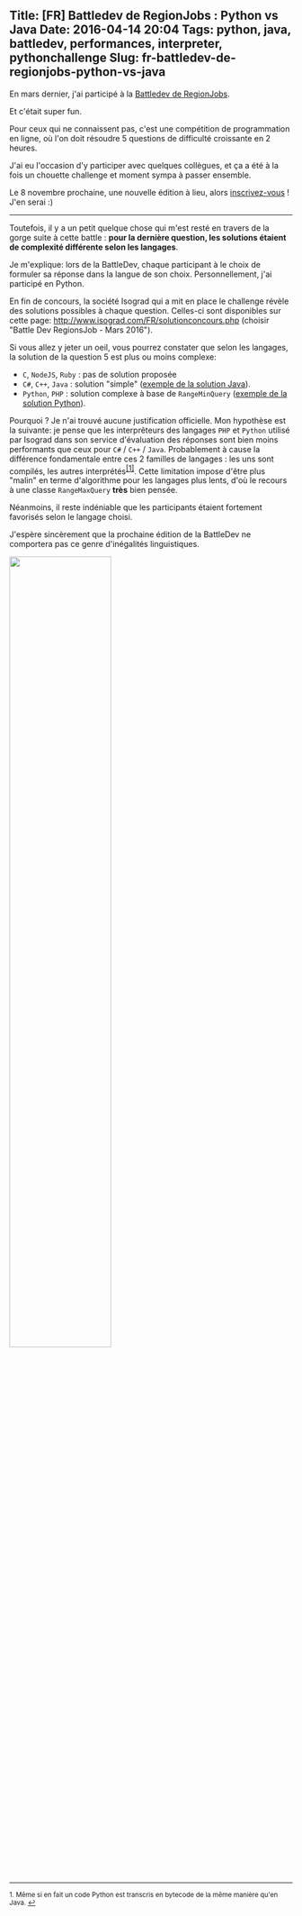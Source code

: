 Title: [FR] Battledev de RegionJobs : Python vs Java
Date: 2016-04-14 20:04
Tags: python, java, battledev, performances, interpreter, pythonchallenge
Slug: fr-battledev-de-regionjobs-python-vs-java
---
En mars dernier, j'ai participé à la [Battledev de RegionJobs](http://www.regionsjob.com/battledev).

Et c'était super fun.

Pour ceux qui ne connaissent pas, c'est une compétition de programmation en ligne, où l'on doit résoudre 5 questions de difficulté croissante en 2 heures.

J'ai eu l'occasion d'y participer avec quelques collègues, et ça a été à la fois un chouette challenge et moment sympa à passer ensemble.

Le 8 novembre prochaine, une nouvelle édition à lieu, alors [inscrivez-vous](http://battledev.blogdumoderateur.com/inscription.php) !
J'en serai :)

---

Toutefois, il y a un petit quelque chose qui m'est resté en travers de la gorge suite à cette battle : **pour la dernière question, les solutions étaient de complexité différente selon les langages**.

Je m'explique: lors de la BattleDev, chaque participant à le choix de formuler sa réponse dans la langue de son choix. Personnellement, j'ai participé en Python.

En fin de concours, la société Isograd qui a mit en place le challenge révèle des solutions possibles à chaque question. Celles-ci sont disponibles sur cette page: http://www.isograd.com/FR/solutionconcours.php (choisir "Battle Dev RegionsJob - Mars 2016").

Si vous allez y jeter un oeil, vous pourrez constater que selon les langages, la solution de la question 5 est plus ou moins complexe:

- `C`, `NodeJS`, `Ruby` : pas de solution proposée
- `C#`, `C++`, `Java` : solution "simple" ([exemple de la solution Java](https://github.com/Lucas-C/linux_configuration/blob/master/languages/python/battledev_regionsjobs_isograd_2016-03-22/challenge5_soluce.java)).
- `Python`, `PHP` : solution complexe à base de `RangeMinQuery` ([exemple de la solution Python](https://github.com/Lucas-C/linux_configuration/blob/master/languages/python/battledev_regionsjobs_isograd_2016-03-22/challenge5_soluce.py)).

Pourquoi ?
Je n'ai trouvé aucune justification officielle.
Mon hypothèse est la suivante: je pense que les interprêteurs des langages `PHP` et `Python` utilisé par Isograd dans son service d'évaluation des réponses sont bien moins performants que ceux pour `C#` / `C++` / `Java`. Probablement à cause la différence fondamentale entre ces 2 familles de langages : les uns sont compilés, les autres interprétés<sup><a href="#fn1" id="ref1" style="font-size: small">[1]</a></sup>.
Cette limitation impose d'être plus "malin" en terme d'algorithme pour les langages plus lents, d'où le recours à une classe `RangeMaxQuery` **très** bien pensée.

Néanmoins, il reste indéniable que les participants étaient fortement favorisés selon le langage choisi.

J'espère sincèrement que la prochaine édition de la BattleDev ne comportera pas ce genre d'inégalités linguistiques.

<img src="/lucas/wwcb/photos/OnlyOneToGiveAShitAboutRules.gif" style="width: 60%">

---

<sup id="fn1">1. Même si en fait un code Python est transcris en bytecode de la même manière qu'en Java. <a href="#ref1">↩</a></sup>

